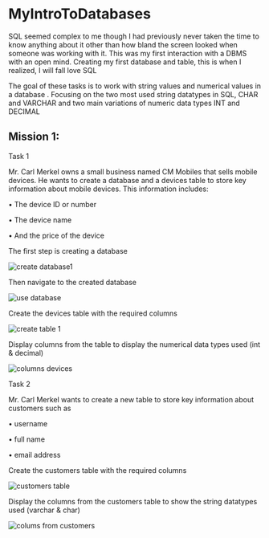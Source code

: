 # MyIntroToDatabases
SQL seemed complex to me though I had previously never taken the time to know anything about it other than how bland the screen looked when someone was working with it. This was my first interaction with a DBMS with an open mind. Creating my first database and table, this is when I realized, I will fall love SQL

The goal of these tasks is to work with string values and numerical values in a database . Focusing on the two most used string datatypes in SQL, CHAR and VARCHAR and two main variations of numeric data types INT and DECIMAL

## Mission 1:
Task 1

Mr. Carl Merkel owns a small business named CM Mobiles that sells mobile devices. He wants to create a database and a devices table to store key information about mobile devices. This information includes: 

•	The device ID or number

•	The device name

•	And the price of the device

The first step is creating a database

![create database1](https://user-images.githubusercontent.com/106580846/204785625-d07b0f63-5aca-4ed0-93d2-bcaa2bc89cf9.png)

Then navigate to the created database

![use database](https://user-images.githubusercontent.com/106580846/204785717-38895d7b-5548-473a-8704-357e6cf79cec.png)

Create the devices table with the required columns

![create table 1](https://user-images.githubusercontent.com/106580846/204785859-9bd96eff-b3a2-43be-a4b2-5afb0f1f8cc1.png)
 
Display columns from the table to display the numerical data types used (int & decimal)

![columns devices](https://user-images.githubusercontent.com/106580846/204785976-31a7dfc3-a964-4fe8-9f4a-9103a5f0e3a7.png)

Task 2

Mr. Carl Merkel wants to create a new table to store key information about customers such as 

•	username

•	full name 

•	email address

Create the customers table with the required columns

![customers table](https://user-images.githubusercontent.com/106580846/204786779-3fd0c0c2-9388-4b66-afa9-1ac785c00a0c.png)

Display the columns from the customers table to show the string datatypes used (varchar & char)

![colums from customers](https://user-images.githubusercontent.com/106580846/204786867-175384f0-ec13-436d-b196-395191ac4c36.png)



